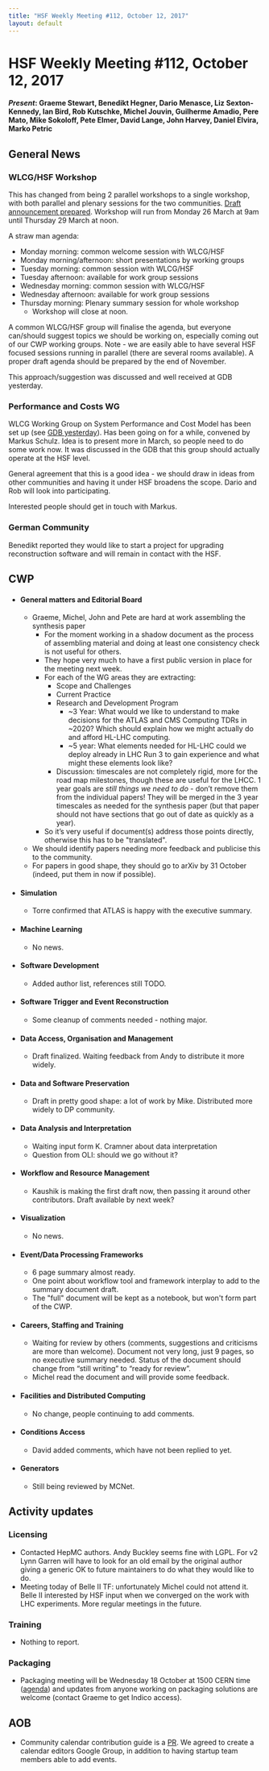 ```yaml
---
title: "HSF Weekly Meeting #112, October 12, 2017"
layout: default
---
```


# HSF Weekly Meeting #112, October 12, 2017

#### *Present*: Graeme Stewart, Benedikt Hegner, Dario Menasce, Liz Sexton-Kennedy, Ian Bird, Rob Kutschke, Michel Jouvin, Guilherme Amadio, Pere Mato, Mike Sokoloff, Pete Elmer, David Lange, John Harvey, Daniel Elvira, Marko Petric

## General News

### WLCG/HSF Workshop

This has changed from being 2 parallel workshops to a single workshop, with both parallel and plenary sessions for the two communities. [Draft announcement prepared](https://docs.google.com/document/d/18dDKX11gWxDCEb9lagWj9BSlMGAUUHLYUOBuSxYroMo/edit?usp=sharing). Workshop will run from Monday 26 March at 9am until Thursday 29 March at noon.

A straw man agenda:

- Monday morning: common welcome session with WLCG/HSF
- Monday morning/afternoon: short presentations by working groups
- Tuesday morning: common session with WLCG/HSF
- Tuesday afternoon: available for work group sessions
- Wednesday morning: common session with WLCG/HSF
- Wednesday afternoon: available for work group sessions
- Thursday morning: Plenary summary session for whole workshop
    - Workshop will close at noon.

A common WLCG/HSF group will finalise the agenda, but everyone can/should suggest topics we should be working on, especially coming out of our CWP working groups. Note - we are easily able to have several HSF focused sessions running in parallel (there are several rooms available). A proper draft agenda should be prepared by the end of November.

This approach/suggestion was discussed and well received at GDB yesterday.

### Performance and Costs WG

WLCG Working Group on System Performance and Cost Model has been set up (see [GDB yesterday](https://indico.cern.ch/event/578991/)). Has been going on for a while, convened by Markus Schulz. Idea is to present more in March, so people need to do some work now. It was discussed in the GDB that this group should actually operate at the HSF level. 

General agreement that this is a good idea - we should draw in ideas from other communities and having it under HSF broadens the scope. Dario and Rob will look into participating.

Interested people should get in touch with Markus.

### German Community

Benedikt reported they would like to start a project for upgrading reconstruction software and will remain in contact with the HSF.

## CWP

- #### General matters and Editorial Board
    - Graeme, Michel, John and Pete are hard at work assembling the synthesis paper
        - For the moment working in a shadow document as the process of assembling material and doing at least one consistency check is not useful for others.
        - They hope very much to have a first public version in place for the meeting next week.
        - For each of the WG areas they are extracting:
            - Scope and Challenges
            - Current Practice
            - Research and Development Program
              - ~3 Year: What would we like to understand to make decisions for the ATLAS and CMS Computing TDRs in ~2020? Which should explain how we might actually do and afford HL-LHC computing.
              - ~5 year: What elements needed for HL-LHC could we deploy already in LHC Run 3 to gain experience and what might these elements look like?
            - Discussion: timescales are not completely rigid, more for the road map milestones, though these are useful for the LHCC. 1 year goals are *still things we need to do* - don’t remove them from the individual papers! They will be merged in the 3 year timescales as needed for the synthesis paper (but that paper should not have sections that go out of date as quickly as a year).
        - So it’s very useful if document(s) address those points directly, otherwise this has to be "translated".
    - We should identify papers needing more feedback and publicise this to the community.
    - For papers in good shape, they should go to arXiv by 31 October (indeed, put them in now if possible).

-   #### Simulation
    - Torre confirmed that ATLAS is happy with the executive summary.

-   #### Machine Learning
    - No news.

-   #### Software Development
    - Added author list, references still TODO.

-   #### Software Trigger and Event Reconstruction
    - Some cleanup of comments needed - nothing major.

-   #### Data Access, Organisation and Management
    - Draft finalized. Waiting feedback from Andy to distribute it more widely.

-   #### Data and Software Preservation
    - Draft in pretty good shape: a lot of work by Mike. Distributed more widely to DP community.

-   #### Data Analysis and Interpretation
    - Waiting input form K. Cramner about data interpretation
    - Question from OLI: should we go without it?

-   #### Workflow and Resource Management
    - Kaushik is making the first draft now, then passing it around other contributors. Draft available by next week?

-   #### Visualization
    - No news.

-   #### Event/Data Processing Frameworks
    - 6 page summary almost ready.
    - One point about workflow tool and framework interplay to add to the summary document draft.
    - The "full" document will be kept as a notebook, but won't form part of the CWP.

-   #### Careers, Staffing and Training
    - Waiting for review by others (comments, suggestions and criticisms are more than welcome). Document not very long, just 9 pages, so no executive summary needed. Status of the document should change from “still writing” to “ready for review”.
    - Michel read the document and will provide some feedback.

-   #### Facilities and Distributed Computing
    - No change, people continuing to add comments.

-   #### Conditions Access
    - David added comments, which have not been replied to yet.

-   #### Generators
    - Still being reviewed by MCNet.


## Activity updates

### Licensing
  - Contacted HepMC authors. Andy Buckley seems fine with LGPL. For v2 Lynn Garren will have to look for an old email by the original author giving a generic OK to future maintainers to do what they would like to do.
  - Meeting today of Belle II TF: unfortunately Michel could not attend it. Belle II interested by HSF input when we converged on the work with LHC experiments. More regular meetings in the future.

### Training
- Nothing to report.

### Packaging
- Packaging meeting will be Wednesday 18 October at 1500 CERN time ([agenda](https://indico.cern.ch/event/672745/)) and updates from anyone working on packaging solutions are welcome (contact Graeme to get Indico access).
    
## AOB
- Community calendar contribution guide is a [PR](https://github.com/HSF/hep-sf.github.io/pull/166). We agreed to create a calendar editors Google Group, in addition to having startup team members able to add events.
